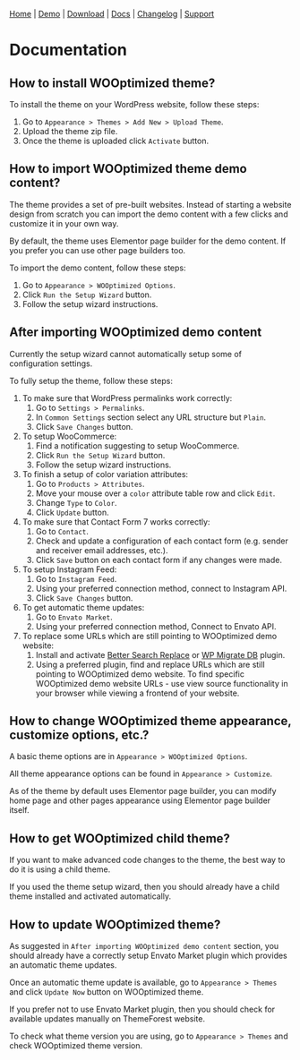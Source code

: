 [Home](/) | [Demo](/demo) | [Download](/download) | [Docs](/docs) | [Changelog](/changelog) | [Support](/support)

# Documentation

## How to install WOOptimized theme?

To install the theme on your WordPress website, follow these steps:

1. Go to `Appearance > Themes > Add New > Upload Theme`.
2. Upload the theme zip file.
3. Once the theme is uploaded click `Activate` button.

## How to import WOOptimized theme demo content?

The theme provides a set of pre-built websites. Instead of starting a website design from scratch you can import the demo content with a few clicks and customize it in your own way.

By default, the theme uses Elementor page builder for the demo content. If you prefer you can use other page builders too.

To import the demo content, follow these steps:

1. Go to `Appearance > WOOptimized Options`.
2. Click `Run the Setup Wizard` button.
3. Follow the setup wizard instructions.

## After importing WOOptimized demo content

Currently the setup wizard cannot automatically setup some of configuration settings.

To fully setup the theme, follow these steps:

1. To make sure that WordPress permalinks work correctly:
	1. Go to `Settings > Permalinks`.
	2. In `Common Settings` section select any URL structure but `Plain`.
	3. Click `Save Changes` button.
2. To setup WooCommerce:
	1. Find a notification suggesting to setup WooCommerce.
	2. Click `Run the Setup Wizard` button.
	3. Follow the setup wizard instructions.
3. To finish a setup of color variation attributes:
	1. Go to `Products > Attributes`.
	2. Move your mouse over a `color` attribute table row and click `Edit`.
	3. Change `Type` to `Color`.
	4. Click `Update` button.
4. To make sure that Contact Form 7 works correctly:
	1. Go to `Contact`.
	2. Check and update a configuration of each contact form (e.g. sender and receiver email addresses, etc.).
	3. Click `Save` button on each contact form if any changes were made.
5. To setup Instagram Feed:
	1. Go to `Instagram Feed`.
	2. Using your preferred connection method, connect to Instagram API.
	3. Click `Save Changes` button.
6. To get automatic theme updates:
	1. Go to `Envato Market`.
	2. Using your preferred connection method, Connect to Envato API.
7. To replace some URLs which are still pointing to WOOptimized demo website:
	1. Install and activate [Better Search Replace](https://wordpress.org/plugins/better-search-replace/) or [WP Migrate DB](https://wordpress.org/plugins/wp-migrate-db/) plugin.
	2. Using a preferred plugin, find and replace URLs which are still pointing to WOOptimized demo website. To find specific WOOptimized demo website URLs - use view source functionality in your browser while viewing a frontend of your website.

## How to change WOOptimized theme appearance, customize options, etc.?

A basic theme options are in `Appearance > WOOptimized Options`.

All theme appearance options can be found in `Appearance > Customize`.

As of the theme by default uses Elementor page builder, you can modify home page and other pages appearance using Elementor page builder itself.

## How to get WOOptimized child theme?

If you want to make advanced code changes to the theme, the best way to do it is using a child theme.

If you used the theme setup wizard, then you should already have a child theme installed and activated automatically.

## How to update WOOptimized theme?

As suggested in `After importing WOOptimized demo content` section, you should already have a correctly setup Envato Market plugin which provides an automatic theme updates.

Once an automatic theme update is available, go to `Appearance > Themes` and click `Update Now` button on WOOptimized theme.

If you prefer not to use Envato Market plugin, then you should check for available updates manually on ThemeForest website.

To check what theme version you are using, go to `Appearance > Themes` and check WOOptimized theme version.
